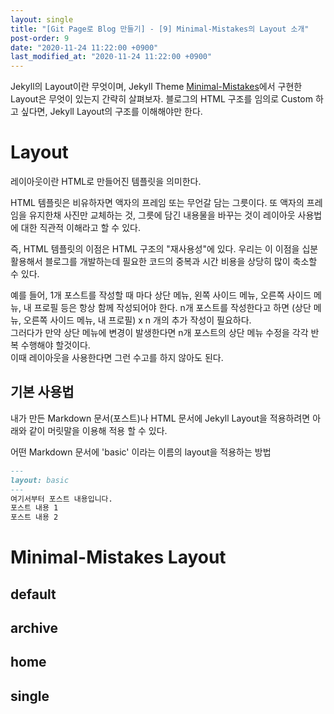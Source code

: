 ```yaml
---
layout: single
title: "[Git Page로 Blog 만들기] - [9] Minimal-Mistakes의 Layout 소개"
post-order: 9
date: "2020-11-24 11:22:00 +0900"
last_modified_at: "2020-11-24 11:22:00 +0900"
---
```

Jekyll의 Layout이란 무엇이며, Jekyll Theme [Minimal-Mistakes](https://github.com/mmistakes/minimal-mistakes)에서 구현한 Layout은 무엇이 있는지 간략히 살펴보자.
블로그의 HTML 구조를 임의로 Custom 하고 싶다면, Jekyll Layout의 구조를 이해해야만 한다.

# Layout

레이아웃이란 HTML로 만들어진 템플릿을 의미한다.

HTML 템플릿은 비유하자면 액자의 프레임 또는 무언갈 담는 그릇이다. 또 액자의 프레임을 유지한채 사진만 교체하는 것, 그릇에 담긴 내용물을 바꾸는 것이 레이아웃 사용법에 대한 직관적 이해라고 할 수 있다.

즉, HTML 템플릿의 이점은 HTML 구조의 "재사용성"에 있다. 우리는 이 이점을 십분 활용해서 블로그를 개발하는데 필요한 코드의 중복과 시간 비용을 상당히 많이 축소할 수 있다.

예를 들어, 1개 포스트를 작성할 때 마다 상단 메뉴, 왼쪽 사이드 메뉴, 오른쪽 사이드 메뉴, 내 프로필 등은 항상 함께 작성되어야 한다. n개 포스트를 작성한다고 하면 (상단 메뉴, 오른쪽 사이드 메뉴, 내 프로필) x n 개의 추가 작성이 필요하다.<br/>그러다가 만약 상단 메뉴에 변경이 발생한다면 n개 포스트의 상단 메뉴 수정을 각각 반복 수행해야 할것이다.<br/>이때 레이아웃을 사용한다면 그런 수고를 하지 않아도 된다.

## 기본 사용법

내가 만든 Markdown 문서(포스트)나 HTML 문서에 Jekyll Layout을 적용하려면 아래와 같이 머릿말을 이용해 적용 할 수 있다.

어떤 Markdown 문서에 'basic' 이라는 이름의 layout을 적용하는 방법

```markdown
---
layout: basic
---
여기서부터 포스트 내용입니다.
포스트 내용 1
포스트 내용 2
```

# Minimal-Mistakes Layout

## default

## archive

## home

## single
